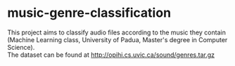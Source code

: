 # music-genre-classification
This project aims to classify audio files according to the music they contain (Machine Learning class, University of Padua, Master's degree in Computer Science). <br>
The dataset can be found at http://opihi.cs.uvic.ca/sound/genres.tar.gz
